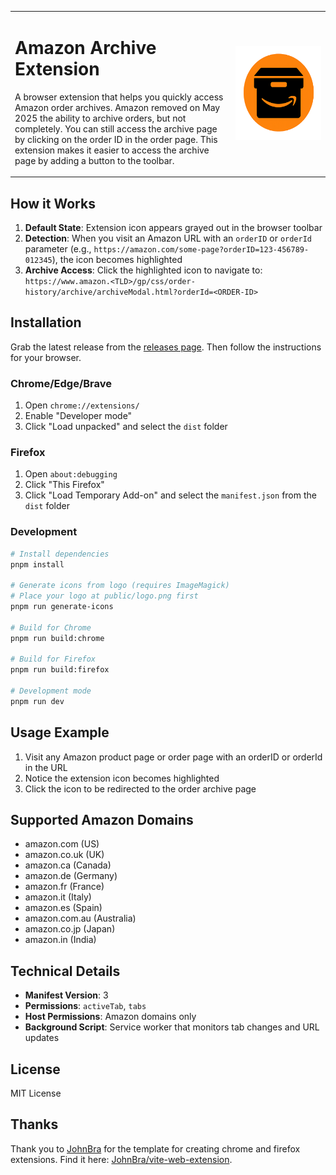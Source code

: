 <table>
<tr>
<td width="70%">

# Amazon Archive Extension

A browser extension that helps you quickly access Amazon order archives. Amazon removed on May 2025 the ability to archive orders, but not completely. You can still access the archive page by clicking on the order ID in the order page. This extension makes it easier to access the archive page by adding a button to the toolbar.

</td>
<td width="30%" align="center">
<img src="public/logo.png" alt="Amazon Archive Extension Logo" width="150" height="150" />
</td>
</tr>
</table>

## How it Works

1. **Default State**: Extension icon appears grayed out in the browser toolbar
2. **Detection**: When you visit an Amazon URL with an `orderID` or `orderId` parameter (e.g., `https://amazon.com/some-page?orderID=123-456789-012345`), the icon becomes highlighted
3. **Archive Access**: Click the highlighted icon to navigate to: `https://www.amazon.<TLD>/gp/css/order-history/archive/archiveModal.html?orderId=<ORDER-ID>`

## Installation

Grab the latest release from the [releases page](https://github.com/polvallverdu/amazon-archive-extension/releases). Then follow the instructions for your browser.

### Chrome/Edge/Brave

1. Open `chrome://extensions/`
2. Enable "Developer mode"
3. Click "Load unpacked" and select the `dist` folder

### Firefox

1. Open `about:debugging`
2. Click "This Firefox"
3. Click "Load Temporary Add-on" and select the `manifest.json` from the `dist` folder

### Development

```bash
# Install dependencies
pnpm install

# Generate icons from logo (requires ImageMagick)
# Place your logo at public/logo.png first
pnpm run generate-icons

# Build for Chrome
pnpm run build:chrome

# Build for Firefox
pnpm run build:firefox

# Development mode
pnpm run dev
```

## Usage Example

1. Visit any Amazon product page or order page with an orderID or orderId in the URL
2. Notice the extension icon becomes highlighted
3. Click the icon to be redirected to the order archive page

## Supported Amazon Domains

- amazon.com (US)
- amazon.co.uk (UK)
- amazon.ca (Canada)
- amazon.de (Germany)
- amazon.fr (France)
- amazon.it (Italy)
- amazon.es (Spain)
- amazon.com.au (Australia)
- amazon.co.jp (Japan)
- amazon.in (India)

## Technical Details

- **Manifest Version**: 3
- **Permissions**: `activeTab`, `tabs`
- **Host Permissions**: Amazon domains only
- **Background Script**: Service worker that monitors tab changes and URL updates

## License

MIT License

## Thanks

Thank you to [JohnBra](https://github.com/JohnBra) for the template for creating chrome and firefox extensions. Find it here: [JohnBra/vite-web-extension](https://github.com/JohnBra/vite-web-extension).
